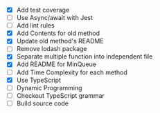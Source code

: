 * [x] Add test coverage
* [ ] Use Async/await with Jest
* [ ] Add lint rules
* [x] Add Contents for old method
* [x] Update old method's README
* [ ] Remove lodash package
* [x] Separate multiple function into independent file
* [x] Add README for MinQueue
* [ ] Add Time Complexity for each method
* [x] Use TypeScript
* [ ] Dynamic Programming
* [ ] Checkout TypeScript grammar
* [ ] Build source code
